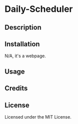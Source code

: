 # Daily-Scheduler

## Description

## Installation

N/A, it's a webpage.

## Usage

## Credits

## License

Licensed under the MIT License.